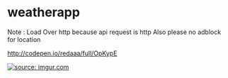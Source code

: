 # weatherapp

Note : Load Over http because api request is http
Also please no adblock for location

http://codepen.io/redaaa/full/OpKypE


<a href="http://imgur.com/eGKgX4y"><img src="http://i.imgur.com/eGKgX4y.jpg" title="source: imgur.com" /></a>
